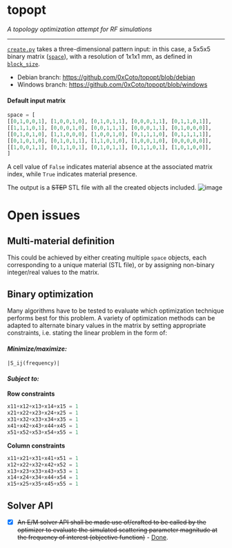 # topopt

*A topology optimization attempt for RF simulations*

---
[`create.py`](https://github.com/0xCoto/topopt/blob/main/create.py) takes a three-dimensional pattern input: in this case, a 5x5x5 binary matrix ([`space`](https://github.com/0xCoto/topopt/blob/main/create.py#L51-L58)), with a resolution of 1x1x1 mm, as defined in [`block_size`](https://github.com/0xCoto/topopt/blob/main/create.py#L60-L61).

* Debian branch: https://github.com/0xCoto/topopt/blob/debian
* Windows branch: https://github.com/0xCoto/topopt/blob/windows


#### Default input matrix
```python
space = [
[[0,1,0,0,1], [1,0,0,1,0], [0,1,0,1,1], [0,0,0,1,1], [0,1,1,0,1]],
[[1,1,1,0,1], [0,0,0,1,0], [0,0,1,1,1], [0,0,0,1,1], [0,1,0,0,0]],
[[0,1,0,1,0], [1,1,0,0,0], [1,0,0,1,0], [0,1,1,1,0], [0,1,1,1,1]],
[[0,1,0,1,0], [0,1,0,1,1], [1,1,0,1,0], [1,0,0,1,0], [0,0,0,0,0]],
[[1,0,0,1,1], [0,1,1,0,1], [0,1,0,1,1], [0,1,1,0,1], [1,0,1,0,0]],
]
```

A cell value of `False` indicates material absence at the associated matrix index, while `True` indicates material presence.

The output is a ~~STEP~~ STL file with all the created objects included.
![image](https://user-images.githubusercontent.com/25392776/166114233-2aac0f45-aada-4aba-ac45-9d8a5019a161.png)

# Open issues

## Multi-material definition
This could be achieved by either creating multiple `space` objects, each corresponding to a unique material (STL file), or by assigning non-binary integer/real values to the matrix.

## Binary optimization
Many algorithms have to be tested to evaluate which optimization technique performs best for this problem. A variety of optimization methods can be adapted to alternate binary values in the matrix by setting appropriate constraints, i.e. stating the linear problem in the form of:

#### _Minimize/maximize:_
`|S_ij(frequency)|`
#### _Subject to:_
**Row constraints**
```py
x11+x12+x13+x14+x15 = 1
x21+x22+x23+x24+x25 = 1
x31+x32+x33+x34+x35 = 1
x41+x42+x43+x44+x45 = 1
x51+x52+x53+x54+x55 = 1
```
**Column constraints**
```py
x11+x21+x31+x41+x51 = 1
x12+x22+x32+x42+x52 = 1
x13+x23+x33+x43+x53 = 1
x14+x24+x34+x44+x54 = 1
x15+x25+x35+x45+x55 = 1
```

## Solver API
- [x] ~~An E/M solver API shall be made use of/crafted to be called by the optimizer to evaluate the simulated scattering parameter magnitude at the frequency of interest (objective function)~~ - [Done](https://github.com/0xCoto/topopt/blob/windows/solver_api.py).
